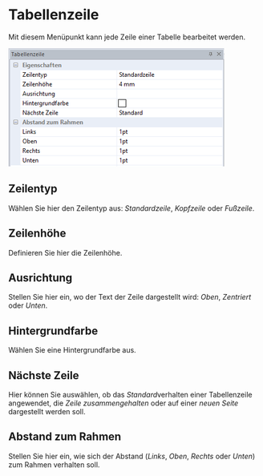 # Tabellenzeile

Mit diesem Menüpunkt kann jede Zeile einer Tabelle bearbeitet werden.

![Image](img/image77.png)

## Zeilentyp

Wählen Sie hier den Zeilentyp aus: *Standardzeile*, *Kopfzeile* oder *Fußzeile*.

## Zeilenhöhe

Definieren Sie hier die Zeilenhöhe.

## Ausrichtung

Stellen Sie hier ein, wo der Text der Zeile dargestellt wird: *Oben*, *Zentriert* oder *Unten*.

## Hintergrundfarbe

Wählen Sie eine Hintergrundfarbe aus.

## Nächste Zeile

Hier können Sie auswählen, ob das *Standard*verhalten einer Tabellenzeile angewendet, die *Zeile zusammengehalten* oder auf einer *neuen Seite* dargestellt werden soll.

## Abstand zum Rahmen

Stellen Sie hier ein, wie sich der Abstand (*Links*, *Oben*, *Rechts* oder *Unten*) zum Rahmen verhalten soll.